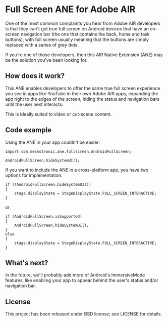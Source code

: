 Full Screen ANE for Adobe AIR
=============================

One of the most common complaints you hear from Adobe AIR developers is that they can't get true full screen on Android devices that have an on-screen navigation bar (the one that contains the back, home and task buttons), with full screen usually meaning that the buttons are simply replaced with a series of grey dots. 

If you're one of those developers, then this AIR Native Extension (ANE) may be the solution you've been looking for. 

How does it work?
-----------------

This ANE enables developers to offer the same true full screen experience you see in apps like YouTube in their own Adobe AIR apps, expanding the app right to the edges of the screen, hiding the status and navigation bars until the user next interacts.

This is ideally suited to video or cut-scene content.

Code example
------------

Using the ANE in your app couldn't be easier:

```as3
import com.mesmotronic.ane.fullscreen.AndroidFullScreen;

AndroidFullScreen.hideSystemUI();
```

If you want to include the ANE in a cross-platform app, you have two options for implementation:

```as3
if (!AndroidFullScreen.hideSystemUI())
{
    stage.displayState = StageDisplayState.FULL_SCREEN_INTERACTIVE;
}
```

or

```as3
if (AndroidFullScreen.isSupported)
{
    AndroidFullScreen.hideSystemUI();
}
else
{
    stage.displayState = StageDisplayState.FULL_SCREEN_INTERACTIVE;
}
```

What's next?
------------

In the future, we'll probably add more of Android's ImmersiveMode features, like enabling your app to appear behind the user's status and/or navigation bar.

License
-------

This project has been released under BSD license; see LICENSE for details.
